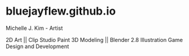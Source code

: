 # bluejayflew.github.io
Michelle J. Kim - Artist

2D Art || Clip Studio Paint 
3D Modeling || Blender 2.8 
Illustration 
Game Design and Development 
